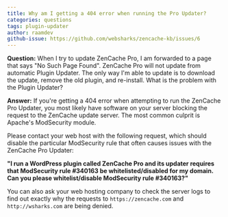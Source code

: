 ```yaml
---
title: Why am I getting a 404 error when running the Pro Updater?
categories: questions
tags: plugin-updater
author: raamdev
github-issue: https://github.com/websharks/zencache-kb/issues/6
---
```


**Question:** When I try to update ZenCache Pro, I am forwarded to a page that says "No Such Page Found". ZenCache Pro will not update from automatic Plugin Updater. The only way I'm able to update is to download the update, remove the old plugin, and re-install. What is the problem with the Plugin Updater?

**Answer:** If you're getting a 404 error when attempting to run the ZenCache Pro Updater, you most likely have software on your server blocking the request to the ZenCache update server. The most common culprit is Apache's ModSecurity module.

Please contact your web host with the following request, which should disable the particular ModSecurity rule that often causes issues with the ZenCache Pro Updater:

**"I run a WordPress plugin called ZenCache Pro and its updater requires that ModSecurity rule #340163 be whitelisted/disabled for my domain. Can you please whitelist/disable ModSecurity rule #340163?"**

You can also ask your web hosting company to check the server logs to find out exactly why the requests to `https://zencache.com` and `http://wsharks.com` are being denied.
